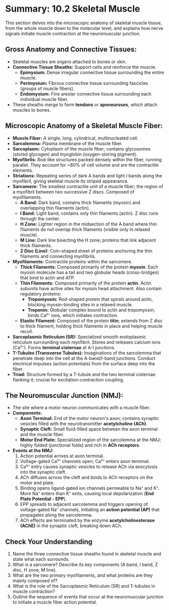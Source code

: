 # Summary: 10.2 Skeletal Muscle

This section delves into the microscopic anatomy of skeletal muscle tissue, from the whole muscle down to the molecular level, and explains how nerve signals initiate muscle contraction at the neuromuscular junction.

## Gross Anatomy and Connective Tissues:

*   Skeletal muscles are organs attached to bones or skin.
*   **Connective Tissue Sheaths:** Support cells and reinforce the muscle.
    *   **Epimysium:** Dense irregular connective tissue surrounding the entire muscle.
    *   **Perimysium:** Fibrous connective tissue surrounding fascicles (groups of muscle fibers).
    *   **Endomysium:** Fine areolar connective tissue surrounding each individual muscle fiber.
*   These sheaths merge to form **tendons** or **aponeuroses**, which attach muscles to bones.

## Microscopic Anatomy of a Skeletal Muscle Fiber:

*   **Muscle Fiber:** A single, long, cylindrical, multinucleated cell.
*   **Sarcolemma:** Plasma membrane of the muscle fiber.
*   **Sarcoplasm:** Cytoplasm of the muscle fiber; contains glycosomes (stored glycogen) and myoglobin (oxygen-storing pigment).
*   **Myofibrils:** Rod-like structures packed densely within the fiber, running parallel. They account for ~80% of cell volume and are the contractile elements.
*   **Striations:** Repeating series of dark A bands and light I bands along the myofibril, giving skeletal muscle its striped appearance.
*   **Sarcomere:** The smallest contractile unit of a muscle fiber; the region of a myofibril between two successive Z discs. Composed of myofilaments.
    *   **A Band:** Dark band, contains thick filaments (myosin) and overlapping thin filaments (actin).
    *   **I Band:** Light band, contains only thin filaments (actin). Z disc runs through the center.
    *   **H Zone:** Lighter region in the midsection of the A band where thin filaments do not overlap thick filaments (visible only in relaxed muscle).
    *   **M Line:** Dark line bisecting the H zone; proteins that link adjacent thick filaments.
    *   **Z Disc (Line):** Coin-shaped sheet of proteins anchoring the thin filaments and connecting myofibrils.
*   **Myofilaments:** Contractile proteins within the sarcomere.
    *   **Thick Filaments:** Composed primarily of the protein **myosin**. Each myosin molecule has a tail and two globular heads (cross-bridges) that bind to actin and ATP.
    *   **Thin Filaments:** Composed primarily of the protein **actin**. Actin subunits have active sites for myosin head attachment. Also contain regulatory proteins:
        *   **Tropomyosin:** Rod-shaped protein that spirals around actin, blocking myosin-binding sites in a relaxed muscle.
        *   **Troponin:** Globular complex bound to actin and tropomyosin; binds Ca²⁺ ions, which initiates contraction.
    *   **Elastic Filament:** Composed of the protein **titin**; extends from Z disc to thick filament, holding thick filaments in place and helping muscle recoil.
*   **Sarcoplasmic Reticulum (SR):** Specialized smooth endoplasmic reticulum surrounding each myofibril. Stores and releases calcium ions (Ca²⁺). Forms **terminal cisternae** at A-I junctions.
*   **T-Tubules (Transverse Tubules):** Invaginations of the sarcolemma that penetrate deep into the cell at the A-band/I-band junctions. Conduct electrical impulses (action potentials) from the surface deep into the fiber.
*   **Triad:** Structure formed by a T-tubule and the two terminal cisternae flanking it; crucial for excitation-contraction coupling.

## The Neuromuscular Junction (NMJ):

*   The site where a motor neuron communicates with a muscle fiber.
*   **Components:**
    *   **Axon Terminal:** End of the motor neuron's axon; contains synaptic vesicles filled with the neurotransmitter **acetylcholine (ACh)**.
    *   **Synaptic Cleft:** Small fluid-filled space between the axon terminal and the muscle fiber.
    *   **Motor End Plate:** Specialized region of the sarcolemma at the NMJ; highly folded (junctional folds) and rich in **ACh receptors**.
*   **Events at the NMJ:**
    1.  Action potential arrives at axon terminal.
    2.  Voltage-gated Ca²⁺ channels open; Ca²⁺ enters axon terminal.
    3.  Ca²⁺ entry causes synaptic vesicles to release ACh via exocytosis into the synaptic cleft.
    4.  ACh diffuses across the cleft and binds to ACh receptors on the motor end plate.
    5.  Binding opens ligand-gated ion channels permeable to Na⁺ and K⁺. More Na⁺ enters than K⁺ exits, causing local depolarization (**End Plate Potential - EPP**).
    6.  EPP spreads to adjacent sarcolemma and triggers opening of voltage-gated Na⁺ channels, initiating an **action potential (AP)** that propagates along the sarcolemma.
    7.  ACh effects are terminated by the enzyme **acetylcholinesterase (AChE)** in the synaptic cleft, breaking down ACh.

## Check Your Understanding

1.  Name the three connective tissue sheaths found in skeletal muscle and state what each surrounds.
2.  What is a sarcomere? Describe its key components (A band, I band, Z disc, H zone, M line).
3.  What are the two primary myofilaments, and what proteins are they mainly composed of?
4.  What is the role of the Sarcoplasmic Reticulum (SR) and T-tubules in muscle contraction?
5.  Outline the sequence of events that occur at the neuromuscular junction to initiate a muscle fiber action potential.
